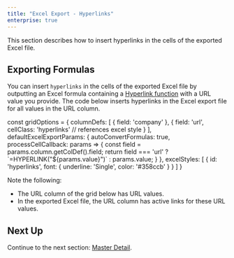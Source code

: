 ```yaml
---
title: "Excel Export - Hyperlinks"
enterprise: true
---
```


This section describes how to insert hyperlinks in the cells of the exported Excel file.

## Exporting Formulas

You can insert `hyperlinks` in the cells of the exported Excel file by outputting an Excel formula containing a <a href="https://support.microsoft.com/en-us/office/hyperlink-function-333c7ce6-c5ae-4164-9c47-7de9b76f577f" target="_blank">Hyperlink function</a> with a URL value you provide. The code below inserts hyperlinks in the Excel export file for all values in the URL column.

<snippet>
const gridOptions = {
    columnDefs: [
        { field: 'company' },
        { 
            field: 'url', 
            cellClass: 'hyperlinks' // references excel style 
        }
    ],
    defaultExcelExportParams: {
        autoConvertFormulas: true,
        processCellCallback: params => {
            const field = params.column.getColDef().field;
            return field === 'url' ? `=HYPERLINK("${params.value}")` : params.value;
        }
    },
    excelStyles: [
        {
            id: 'hyperlinks',
            font: {
                underline: 'Single',
                color: '#358ccb'
            }
        }
    ]
}
</snippet>


Note the following:

- The URL column of the grid below has URL values.
- In the exported Excel file, the URL column has active links for these URL values.

<grid-example title='Excel Export - Hyperlinks' name='excel-export-hyperlinks' type='generated' options='{ "enterprise": true, "modules": ["clientside", "excel", "menu"] }'></grid-example>

## Next Up

Continue to the next section: [Master Detail](../excel-export-master-detail/).